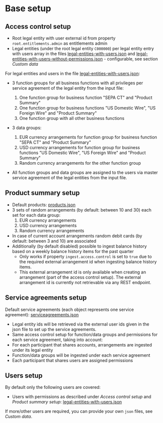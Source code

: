 # Base setup

## Access control setup
- Root legal entity with user external id from property `root.entitlements.admin` as entitlements admin
- Legal entities (under the root legal entity `C000000`) per legal entity entry with users array in the files [legal-entities-with-users.json](src/main/resources/data/legal-entities-with-users.json) and [legal-entities-with-users-without-permissions.json](src/main/resources/data/legal-entities-with-users-without-permissions.json) - configurable, see section *Custom data*

For legal entities and users in the file [legal-entities-with-users.json](src/main/resources/data/legal-entities-with-users.json):
- 3 function groups for all business functions with all privileges per service agreement of the legal entity from the input file:
    1. One function group for business function "SEPA CT" and "Product Summary"
    2. One function group for business functions "US Domestic Wire", "US Foreign Wire" and "Product Summary"
    3. One function group with all other business functions
- 3 data groups:
    1. EUR currency arrangements for function group for business function "SEPA CT" and "Product Summary"
    2. USD currency arrangements for function group for business functions "US Domestic Wire", "US Foreign Wire" and "Product Summary"
    3. Random currency arrangements for the other function group

- All function groups and data groups are assigned to the users via master service agreement of the legal entities from the input file.

## Product summary setup
- Default products: [products.json](src/main/resources/data/products.json)
- 3 sets of random arrangements (by default: between 10 and 30) each set for each data group:
    1. EUR currency arrangements
    2. USD currency arrangements
    3. Random currency arrangements
- In case of current account arrangements random debit cards (by default: between 3 and 10) are associated
- Additionally (by default disabled) possible to ingest balance history based on a weekly balance history items for the past quarter
    - Only works if property `ingest.access.control` is set to `true` due to the required external arrangement id when ingesting balance history items.
    - This external arrangement id is only available when creating an arrangement (part of the access control setup). The external arrangement id is currently not retrievable via any REST endpoint.

## Service agreements setup
Default service agreements (each object represents one service agreement): [serviceagreements.json](src/main/resources/data/serviceagreements.json)
- Legal entity ids will be retrieved via the external user ids given in the json file to set up the service agreements.
- Same access control setup for function/data groups and permissions for each service agreement, taking into account:
- For each participant that shares accounts, arrangements are ingested under its legal entity
- Function/data groups will be ingested under each service agreement
- Each participant that shares users are assigned permissions

## Users setup
By default only the following users are covered:
- Users with permissions as described under *Access control setup* and *Product summary setup*: [legal-entities-with-users.json](src/main/resources/data/legal-entities-with-users.json)

If more/other users are required, you can provide your own `json` files, see *Custom data*.
